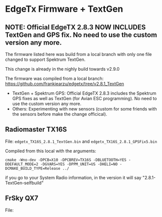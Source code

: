 # EdgeTx Firmware + TextGen

## NOTE: Official EdgeTX 2.8.3 NOW INCLUDES TextGen and GPS fix. No need to use the custom version any more.


The firmware listed here was build from a local branch with only one file changed to support Spektrum TextGen.  

This change is already in the nighly build towards v2.9.0 

The firmware was compiled from a local branch:
https://github.com/frankiearzu/edgetx/tree/v2.8.1_TextGen

- TextGen + Spektrum GPS:  Official EdgeTX 2.8.3 includes the Spektrum GPS fixes as well as TextGen (for Avian ESC programming). No need to use the custom version any more.
- Others:  Experimenting with new sensors (custom for some friends with the sensors before make the change officical).


## Radiomaster TX16S

File: `edgetx_TX16S_2.8.1_TextGen.bin` and `edgetx_TX16S_2.8.1_GPSFix5.bin`

Compiled from this local with the arguments:

`cmake -Wno-dev -DPCB=X10 -DPCBREV=TX16S -DBLUETOOTH=YES -DDEFAULT_MODE=2 -DGVARS=YES -DPPM_UNIT=US -DHELI=NO -DCMAKE_BUILD_TYPE=Release ../`

if you go to your System Radio information, in the version it will say "2.8.1-TextGen-selfbuild"

## FrSky QX7

File:
